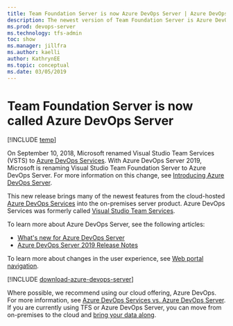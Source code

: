 ```yaml
---
title: Team Foundation Server is now Azure DevOps Server | Azure DevOps Server 2019
description: The newest version of Team Foundation Server is Azure DevOps Server 2019
ms.prod: devops-server
ms.technology: tfs-admin
toc: show
ms.manager: jillfra
ms.author: kaelli
author: KathrynEE
ms.topic: conceptual
ms.date: 03/05/2019
---
```


# Team Foundation Server is now called Azure DevOps Server

[!INCLUDE [temp](_shared/version-tfs-all-versions.md)]

On September 10, 2018, Microsoft renamed Visual Studio Team Services (VSTS) to [Azure DevOps Services](/azure/devops/user-guide/what-is-azure-devops#vsts). With Azure DevOps Server 2019, Microsoft is renaming Visual Studio Team Foundation Server to Azure DevOps Server. For more information on this change, see [Introducing Azure DevOps Server](https://azure.microsoft.com/en-us/blog/introducing-azure-devops/).

This new release brings many of the newest features from the cloud-hosted [Azure DevOps Services](/azure/devops/index) into the on-premises server product. Azure DevOps Services was formerly called [Visual Studio Team Services](/azure/devops/user-guide/what-is-azure-devops#vsts).

To learn more about Azure DevOps Server, see the following articles:

- [What's new for Azure DevOps Server](whats-new.md)
- [Azure DevOps Server 2019 Release Notes](https://aka.ms/azuredevopsreleasenotes)

To learn more about changes in the user experience, see [Web portal navigation](/azure/devops/project/navigation/index).

[!INCLUDE [download-azure-devops-server](_shared/download-azure-devops-server.md)]

Where possible, we recommend using our cloud offering, Azure DevOps. For more information, see [Azure DevOps Services vs. Azure DevOps Server](/azure/devops/user-guide/about-azure-devops-services-tfs). If you are currently using TFS or Azure DevOps Server, you can move from on-premises to the cloud and [bring your data along](https://azure.microsoft.com/en-us/services/devops/migrate/).


